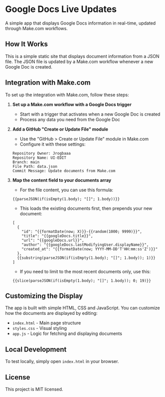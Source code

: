 # Google Docs Live Updates

A simple app that displays Google Docs information in real-time, updated through Make.com workflows.

## How It Works

This is a simple static site that displays document information from a JSON file. The JSON file is updated by a Make.com workflow whenever a new Google Doc is created.

## Integration with Make.com

To set up the integration with Make.com, follow these steps:

1. **Set up a Make.com workflow with a Google Docs trigger**
   - Start with a trigger that activates when a new Google Doc is created
   - Process any data you need from the Google Doc

2. **Add a GitHub "Create or Update File" module**
   - Use the "GitHub > Create or Update File" module in Make.com
   - Configure it with these settings:

   ```
   Repository Owner: Jrogbaaa
   Repository Name: UI-EDIT
   Branch: main
   File Path: data.json
   Commit Message: Update documents from Make.com
   ```

3. **Map the content field to your documents array**
   - For the file content, you can use this formula:
   ```
   {{parseJSON(if(isEmpty(1.body); "[]"; 1.body))}}
   ```

   - This loads the existing documents first, then prepends your new document:
   ```
   [
     {
       "id": "{{formatDate(now; X)}}-{{random(1000; 9999)}}",
       "title": "{{googleDocs.title}}",
       "url": "{{googleDocs.url}}",
       "author": "{{googleDocs.lastModifyingUser.displayName}}",
       "created_at": "{{formatDate(now; YYYY-MM-DD'T'HH:mm:ss'Z')}}"
     },
     {{substring(parseJSON(if(isEmpty(1.body); "[]"; 1.body)); 1)}}
   ]
   ```

   - If you need to limit to the most recent documents only, use this:
   ```
   {{slice(parseJSON(if(isEmpty(1.body); "[]"; 1.body)); 0; 19)}}
   ```

## Customizing the Display

The app is built with simple HTML, CSS and JavaScript. You can customize how the documents are displayed by editing:

- `index.html` - Main page structure
- `styles.css` - Visual styling
- `app.js` - Logic for fetching and displaying documents

## Local Development

To test locally, simply open `index.html` in your browser.

## License

This project is MIT licensed. 